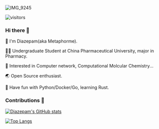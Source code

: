 ![IMG_9245](https://user-images.githubusercontent.com/102651183/215255815-e7898207-e06a-4d99-86b1-a4306eb5f499.jpg)

![visitors](https://visitor-badge.deta.dev/badge?page_id=metaphorme.metaphorme)

### Hi there 👋

🥷 I'm Diazepam(aka Metaphorme).

👨‍🎓 Undergraduate Student at China Pharmaceutical University, major in Pharmacy.

🧪 Interested in Computer network, Computational Molcular Chemistry...

🌏 Open Source enthusiast.

🌱 Have fun with Python/Docker/Go, learning Rust.

### Contributions 🦾

[![Diazepam's GitHub stats](https://github-readme-stats.vercel.app/api?username=metaphorme)](https://github.com/metaphorme)

[![Top Langs](https://github-readme-stats.vercel.app/api/top-langs/?username=metaphorme)](https://github.com/metaphorme)
